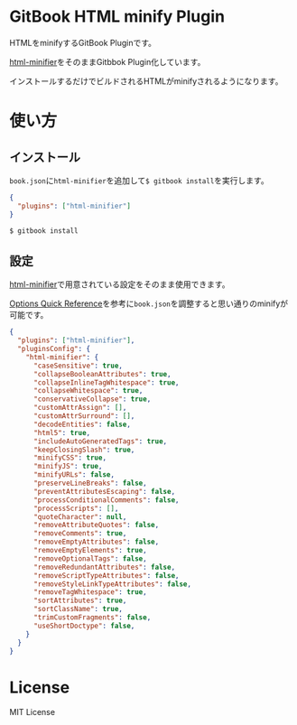 # GitBook HTML minify Plugin

HTMLをminifyするGitBook Pluginです。

[html-minifier](https://github.com/kangax/html-minifier)をそのままGitbbok Plugin化しています。

インストールするだけでビルドされるHTMLがminifyされるようになります。

# 使い方

## インストール

`book.json`に`html-minifier`を追加して`$ gitbook install`を実行します。

```json
{
  "plugins": ["html-minifier"]
}
```

```bash
$ gitbook install
```

## 設定

[html-minifier](https://github.com/kangax/html-minifier)で用意されている設定をそのまま使用できます。

[Options Quick Reference](https://github.com/kangax/html-minifier#options-quick-reference)を参考に`book.json`を調整すると思い通りのminifyが可能です。

```json
{
  "plugins": ["html-minifier"],
  "pluginsConfig": {
    "html-minifier": {
      "caseSensitive": true,
      "collapseBooleanAttributes": true,
      "collapseInlineTagWhitespace": true,
      "collapseWhitespace": true,
      "conservativeCollapse": true,
      "customAttrAssign": [],
      "customAttrSurround": [],
      "decodeEntities": false,
      "html5": true,
      "includeAutoGeneratedTags": true,
      "keepClosingSlash": true,
      "minifyCSS": true,
      "minifyJS": true,
      "minifyURLs": false,
      "preserveLineBreaks": false,
      "preventAttributesEscaping": false,
      "processConditionalComments": false,
      "processScripts": [],
      "quoteCharacter": null,
      "removeAttributeQuotes": false,
      "removeComments": true,
      "removeEmptyAttributes": false,
      "removeEmptyElements": true,
      "removeOptionalTags": false,
      "removeRedundantAttributes": false,
      "removeScriptTypeAttributes": false,
      "removeStyleLinkTypeAttributes": false,
      "removeTagWhitespace": true,
      "sortAttributes": true,
      "sortClassName": true,
      "trimCustomFragments": false,
      "useShortDoctype": false,
    }
  }
}
```

# License

MIT License
